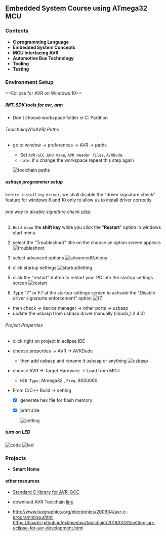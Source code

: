 ## Embedded System Course using ATmega32 MCU

### Contents

- **C programming Language**
- **Embedded System Concepts**
- **MCU Interfacing AVR**
- **Automotive Bus Technology**
- **Tooling**
- **Testing**

### Environment Setup

==Eclipse for AVR on Windows 10==

##### IMT_SDK tools for avr, arm

- Don't choose workspace folder in C: Partition

###### Toolchain(WinAVR) Paths

- go to window -> preferences -> AVR -> paths

  - Set `AVR-GCC` ,`GNU make`, `AVR Header Files`, `AVRDude`.
  - `note`: if u change the workspace repeat this step again

  ![toolchain paths](Notes/imgs/window.JPG)

##### usbasp programmer setup

`before installing driver`, we shall disable the "driver signature check" feature for windows 8 and 10 only to allow us to install driver correctly

###### one way to disable signature check [click](https://sps-support.honeywell.com/s/article/How-to-Disable-Driver-Signature-Enforcement-in-Windows-10)

1. `Hold down` the **shift key** while you click the "**Restart**" option in windows start menu
2. select the "Troubleshoot" title on the choose an option screen appears
   ![troubleshoot](Notes/imgs/troubleshoot.png)
3. select advanced options
   ![advancedOptions](Notes/imgs/advancedOptions.png)

4. click startup settings
   ![startupSetting](Notes/imgs/startupSetting.png)
5. click the "restart" button to restart your PC into the startup settings screen
   ![restart](Notes/imgs/restart.png)
6. Type "7" or F7 at the startup settings screen to activate the "Disable driver signaturte enforcement" option
   ![f7](Notes/imgs/f7.png)

- then check -> device manager -> other ports -> usbasp
- update the usbasp from usbasp driver manually (libusb_1.2.4.0)

###### Project Properties

- click right on project in eclipse IDE
- choose properties -> AVR -> AVRDude
  - then add usbasp and rename it usbasp or anything
    ![usbasp](Notes/imgs/usbasp.JPG)
- choose AVR -> Target Hardware -> Load from MCU

  - `MCU Type`: Atmega32 , `Freq`: 8000000

- From C/C++ Build -> setting

  - [x] generate hex file for flash memory
  - [x] print size

    ![setting](Notes/imgs/setting.JPG)

##### turn on LED

![code](Notes/imgs/envCode.JPG)
![led](Notes/imgs/led.jpeg)

### Projects

- **Smart Home**

#### other resources

- [Standard C library for AVR-GCC](https://www.nongnu.org/avr-libc/user-manual/index.html)

- download AVR Toolchain [link](https://sourceforge.net/projects/winavr/)
- http://www.tuxgraphics.org/electronics/200904/avr-c-programming.shtml
  https://haarer.github.io/eclipse/avr/toolchain/2018/01/31/setting-up-eclipse-for-avr-development.html
